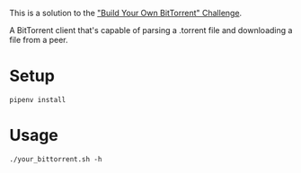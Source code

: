 This is a solution to
the ["Build Your Own BitTorrent" Challenge](https://app.codecrafters.io/courses/bittorrent/overview).

A BitTorrent client that's capable of parsing a .torrent file and downloading a file from a peer. 

# Setup

```shell
pipenv install
```

# Usage

```shell
./your_bittorrent.sh -h
```
